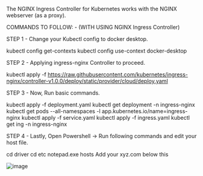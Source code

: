 The NGINX Ingress Controller for Kubernetes works with the NGINX webserver (as a proxy).

COMMANDS TO FOLLOW: - (WITH USING NGINX Ingress Controller)

STEP 1 - Change your Kubectl config to docker desktop.

kubectl config get-contexts
kubectl config use-context docker-desktop


STEP 2 - Applying ingress-nginx Controller to proceed.

kubectl apply -f https://raw.githubusercontent.com/kubernetes/ingress-nginx/controller-v1.0.0/deploy/static/provider/cloud/deploy.yaml


STEP 3 - Now, Run basic commands.

kubectl apply -f deployment.yaml
kubectl get deployment -n ingress-nginx
kubectl get pods --all-namespaces -l app.kubernetes.io/name=ingress-nginx
kubectl apply -f service.yaml
kubectl apply -f ingress.yaml
kubectl get ing -n ingress-nginx


STEP 4 - Lastly, Open Powershell -> Run following commands and edit your host file.

cd driver
cd etc
notepad.exe hosts
Add your xyz.com below this

![image](https://github.com/Naman-14/NamanK8s-Ingress/assets/78831583/6b1c8e58-9c90-4a3f-b8ab-e87d40352b5e)


